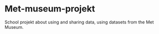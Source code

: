 # Met-museum-projekt
School projekt about using and sharing data, using datasets from the Met Museum.
